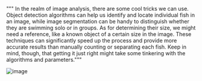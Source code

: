 
""" In the realm of image analysis, there are some cool tricks we can use. Object detection algorithms can help us identify and locate individual fish in an image, while image segmentation can be handy to distinguish whether they are swimming solo or in groups. As for determining their size, we might need a reference, like a known object of a certain size in the image. These techniques can significantly speed up the process and provide more accurate results than manually counting or separating each fish. Keep in mind, though, that getting it just right might take some tinkering with the algorithms and parameters."""


![image](https://github.com/Maneekul/Image1/assets/157412184/9d8b2c97-9086-4c6d-a405-013f90950927)

